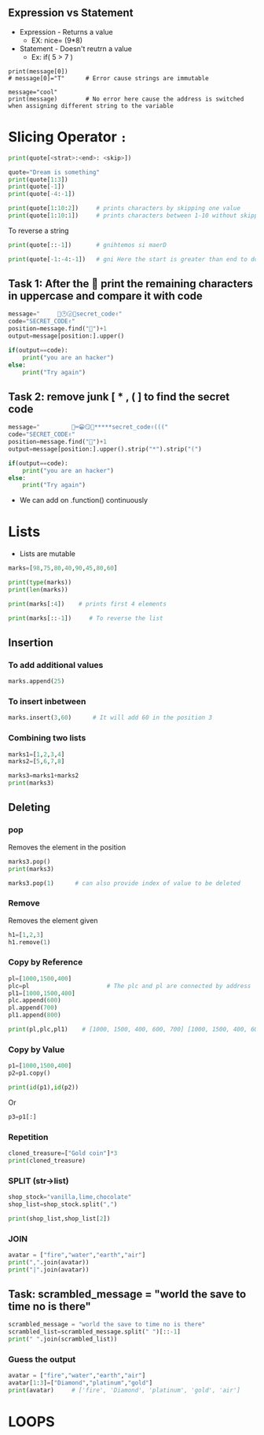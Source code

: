 ## Expression vs Statement
- Expression - Returns a value
    - EX: nice= (9*8)
- Statement - Doesn't reutrn a value
    - Ex: if( 5 > 7 )

```pymessage = "secret_code"
print(message[0])
# message[0]="T"      # Error cause strings are immutable

message="cool"
print(message)        # No error here cause the address is switched when assigning different string to the variable
```

# Slicing Operator `:`
```py
print(quote[<strat>:<end>: <skip>])
```
```py
quote="Dream is something"
print(quote[1:3])
print(quote[-1])
print(quote[-4:-1])

print(quote[1:10:2])     # prints characters by skipping one value
print(quote[1:10:1])     # prints characters between 1-10 without skipping

```
To reverse a string
```py
print(quote[::-1])       # gnihtemos si maerD
```
```py
print(quote[-1:-4:-1])   # gni Here the start is greater than end to do reverse operation
```

## Task 1: After the 🔑 print the remaining characters in uppercase and compare it with code
```py
message="     🐫🕑🕝🔑secret_code✌️"
code="SECRET_CODE✌️"
position=message.find("🔑")+1
output=message[position:].upper()

if(output==code):
    print("you are an hacker")
else:
    print("Try again")
```

## Task 2: remove junk [ * , ( ] to find the secret code
```py
message="         🔗⌨️😁😏🔑*****secret_code✌️((("
code="SECRET_CODE✌️"
position=message.find("🔑")+1
output=message[position:].upper().strip("*").strip("(")

if(output==code):
    print("you are an hacker")
else:
    print("Try again")
```
- We can add on .function() continuously 


# Lists
- Lists are mutable

```py
marks=[98,75,80,40,90,45,80,60]

print(type(marks))
print(len(marks))

print(marks[:4])    # prints first 4 elements

print(marks[::-1])     # To reverse the list
```
## Insertion
### To add additional values
```py 
marks.append(25)
```
### To insert inbetween
```py
marks.insert(3,60)      # It will add 60 in the position 3 
```
### Combining two  lists
```py
marks1=[1,2,3,4]
marks2=[5,6,7,8]

marks3=marks1+marks2
print(marks3)
```
## Deleting 
### pop
Removes the element in the position
```py
marks3.pop()
print(marks3)

marks3.pop(1)      # can also provide index of value to be deleted
```
### Remove
Removes the element given
```py
h1=[1,2,3]
h1.remove(1)
```
### Copy by Reference
```py
pl=[1000,1500,400]
plc=pl                      # The plc and pl are connected by address
pl1=[1000,1500,400]
plc.append(600)
pl.append(700)
pl1.append(800)

print(pl,plc,pl1)    # [1000, 1500, 400, 600, 700] [1000, 1500, 400, 600, 700] [1000, 1500, 400, 800]
```

### Copy by Value
```py
p1=[1000,1500,400]
p2=p1.copy()

print(id(p1),id(p2))
```
Or
```py
p3=p1[:]
```
### Repetition
```py
cloned_treasure=["Gold coin"]*3
print(cloned_treasure)
```

### SPLIT  (str->list)
```py
shop_stock="vanilla,lime,chocolate"
shop_list=shop_stock.split(",")

print(shop_list,shop_list[2])
```

### JOIN 
```py
avatar = ["fire","water","earth","air"]
print(",".join(avatar))
print("|".join(avatar))
```
 ## Task: scrambled_message = "world the save to time no is there"
 ```py
 scrambled_message = "world the save to time no is there"
scrambled_list=scrambled_message.split(" ")[::-1]
print(" ".join(scrambled_list))
```
### Guess the output
```py
avatar = ["fire","water","earth","air"]
avatar[1:3]=["Diamond","platinum","gold"]
print(avatar)     # ['fire', 'Diamond', 'platinum', 'gold', 'air']
```

# LOOPS
